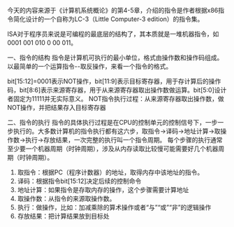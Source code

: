 今天的内容来源于《计算机系统概论》的第4-5章，介绍的指令是作者根据x86指令简化设计的一个自称为LC-3（Little Computer-3 edition）的指令集。

ISA对于程序员来说是可编程的最底层的结构了，其本质就是一堆机器指令，如0001 001 010 0 00 011。

一、指令的结构
指令是计算机可执行的最小单位，格式由操作数和操作码组成。
以最简单的一个运算指令--取反操作，来看一个指令的格式。

bit[15:12]=0001表示NOT操作，bit[11:9]表示目标寄存器，用于存计算后的操作码，bit[8:6]表示来源寄存器，用于从来源寄存器取出操作数做运算。bit[5:0]设计者固定为11111并无实际意义。
NOT指令执行过程：从来源寄存器取出操作数，做NOT操作，并把结果存入目标寄存器

二、指令的执行
指令的具体执行过程是在CPU的控制单元的控制信号下，一步一步执行的。大多数计算机的指令执行都有这六步，取指令->译码->地址计算->取操作数->执行->存放结果，一次完整的执行叫一个指令周期。
每个步骤的执行通常至少要一个机器周期（时钟周期），涉及从内存读取比较慢可能需要好几个机器周期（时钟周期）。

  1. 取指令：根据PC（程序计数器）的地址，取得内存中该地址的指令。
  2. 译码：根据指令bit[15:12]决定后续的控制命令
  3. 地址计算：如果指令是存取内存的操作，这个步骤需要计算地址
  4. 取操作数：从指令的来源取操作数。
  5. 执行：做操作，比如：加减乘除的算术操作或者“与”“或”“非”的逻辑操作
  6. 存放结果：把计算结果放到目标处




